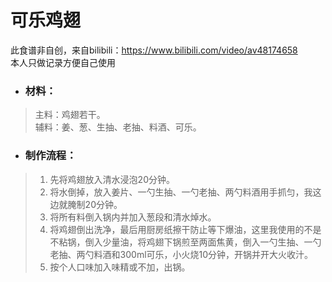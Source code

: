 # **可乐鸡翅**
此食谱非自创，来自bilibili：https://www.bilibili.com/video/av48174658  
本人只做记录方便自己使用
+ ### 材料：
> 主料：鸡翅若干。  
> 辅料：姜、葱、生抽、老抽、料酒、可乐。

+ ### 制作流程：  
> 1. 先将鸡翅放入清水浸泡20分钟。
> 2. 将水倒掉，放入姜片、一勺生抽、一勺老抽、两勺料酒用手抓匀，我这边就腌制20分钟。  
> 3. 将所有料倒入锅内并加入葱段和清水焯水。
> 4. 将鸡翅倒出洗净，最后用厨房纸擦干防止等下爆油，这里我使用的不是不粘锅，倒入少量油，将鸡翅下锅煎至两面焦黄，倒入一勺生抽、一勺老抽、两勺料酒和300ml可乐，小火烧10分钟，开锅并开大火收汁。
> 5. 按个人口味加入味精或不加，出锅。
